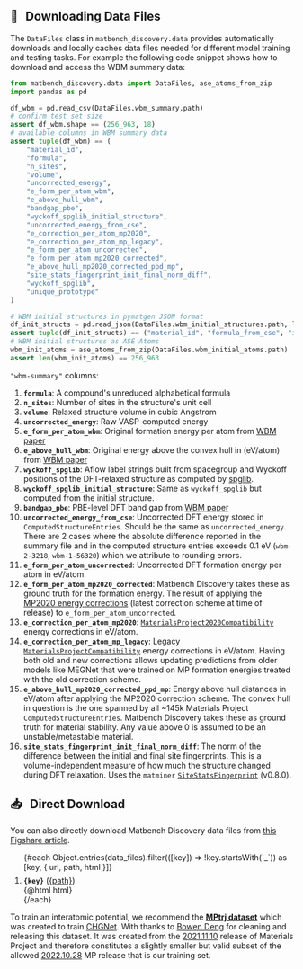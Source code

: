 <script>
  import { data_files } from '$lib'
</script>

## 📙 &thinsp; Downloading Data Files

The `DataFiles` class in `matbench_discovery.data` provides automatically downloads and locally caches data files needed for different model training and testing tasks. For example the following code snippet shows how to download and access the WBM summary data:

```py
from matbench_discovery.data import DataFiles, ase_atoms_from_zip
import pandas as pd

df_wbm = pd.read_csv(DataFiles.wbm_summary.path)
# confirm test set size
assert df_wbm.shape == (256_963, 18)
# available columns in WBM summary data
assert tuple(df_wbm) == (
    "material_id",
    "formula",
    "n_sites",
    "volume",
    "uncorrected_energy",
    "e_form_per_atom_wbm",
    "e_above_hull_wbm",
    "bandgap_pbe",
    "wyckoff_spglib_initial_structure",
    "uncorrected_energy_from_cse",
    "e_correction_per_atom_mp2020",
    "e_correction_per_atom_mp_legacy",
    "e_form_per_atom_uncorrected",
    "e_form_per_atom_mp2020_corrected",
    "e_above_hull_mp2020_corrected_ppd_mp",
    "site_stats_fingerprint_init_final_norm_diff",
    "wyckoff_spglib",
    "unique_prototype"
)

# WBM initial structures in pymatgen JSON format
df_init_structs = pd.read_json(DataFiles.wbm_initial_structures.path, lines=True)
assert tuple(df_init_structs) == ("material_id", "formula_from_cse", "initial_structure")
# WBM initial structures as ASE Atoms
wbm_init_atoms = ase_atoms_from_zip(DataFiles.wbm_initial_atoms.path)
assert len(wbm_init_atoms) == 256_963
```

`"wbm-summary"` columns:

1. **`formula`**: A compound's unreduced alphabetical formula
1. **`n_sites`**: Number of sites in the structure's unit cell
1. **`volume`**: Relaxed structure volume in cubic Angstrom
1. **`uncorrected_energy`**: Raw VASP-computed energy
1. **`e_form_per_atom_wbm`**: Original formation energy per atom from [WBM paper]
1. **`e_above_hull_wbm`**: Original energy above the convex hull in (eV/atom) from [WBM paper]
1. **`wyckoff_spglib`**: Aflow label strings built from spacegroup and Wyckoff positions of the DFT-relaxed structure as computed by [spglib](https://spglib.readthedocs.io/en/stable/api/python-api.html#spglib.spglib.get_symmetry_dataset).
1. **`wyckoff_spglib_initial_structure`**: Same as `wyckoff_spglib` but computed from the initial structure.
1. **`bandgap_pbe`**: PBE-level DFT band gap from [WBM paper]
1. **`uncorrected_energy_from_cse`**: Uncorrected DFT energy stored in `ComputedStructureEntries`. Should be the same as `uncorrected_energy`. There are 2 cases where the absolute difference reported in the summary file and in the computed structure entries exceeds 0.1 eV (`wbm-2-3218`, `wbm-1-56320`) which we attribute to rounding errors.
1. **`e_form_per_atom_uncorrected`**: Uncorrected DFT formation energy per atom in eV/atom.
1. **`e_form_per_atom_mp2020_corrected`**: Matbench Discovery takes these as ground truth for the formation energy. The result of applying the [MP2020 energy corrections][`MaterialsProject2020Compatibility`] (latest correction scheme at time of release) to `e_form_per_atom_uncorrected`.
1. **`e_correction_per_atom_mp2020`**: [`MaterialsProject2020Compatibility`] energy corrections in eV/atom.
1. **`e_correction_per_atom_mp_legacy`**: Legacy [`MaterialsProjectCompatibility`] energy corrections in eV/atom. Having both old and new corrections allows updating predictions from older models like MEGNet that were trained on MP formation energies treated with the old correction scheme.
1. **`e_above_hull_mp2020_corrected_ppd_mp`**: Energy above hull distances in eV/atom after applying the MP2020 correction scheme. The convex hull in question is the one spanned by all ~145k Materials Project `ComputedStructureEntries`. Matbench Discovery takes these as ground truth for material stability. Any value above 0 is assumed to be an unstable/metastable material.
1. **`site_stats_fingerprint_init_final_norm_diff`**: The norm of the difference between the initial and final site fingerprints. This is a volume-independent measure of how much the structure changed during DFT relaxation. Uses the `matminer` [`SiteStatsFingerprint`](https://github.com/hackingmaterials/matminer/blob/33bf1120/matminer/featurizers/structure/sites.py#L21-L33) (v0.8.0).

[`MaterialsProject2020Compatibility`]: https://github.com/materialsproject/pymatgen/blob/02a4ca8aa/pymatgen/entries/compatibility.py#L823
[`MaterialsProjectCompatibility`]: https://github.com/materialsproject/pymatgen/blob/02a4ca8aa/pymatgen/entries/compatibility.py#L766

## 📥 &thinsp; Direct Download

You can also directly download Matbench Discovery data files from [this Figshare article](https://figshare.com/articles/dataset/23713842).

<ol class="data-files-list">
{#each Object.entries(data_files).filter(([key]) => !key.startsWith(`_`)) as [key, { url, path, html }]}
    <li style="margin-top: 1ex;">
    <strong><code>{key}</code></strong>
    (<a href={url}>{path}</a>)<br />
    {@html html}
    </li>
{/each}
</ol>

To train an interatomic potential, we recommend the [**MPtrj dataset**](https://figshare.com/articles/dataset/23713842) which was created to train [CHGNet](https://nature.com/articles/s42256-023-00716-3). With thanks to [Bowen Deng](https://scholar.google.com/citations?user=PRPXA0QAAAAJ) for cleaning and releasing this dataset. It was created from the [2021.11.10](https://docs.materialsproject.org/changes/database-versions#v2021.11.10) release of Materials Project and therefore constitutes a slightly smaller but valid subset of the allowed [2022.10.28](https://docs.materialsproject.org/changes/database-versions#v2022.10.28) MP release that is our training set.

[wbm paper]: https://nature.com/articles/s41524-020-00481-6
